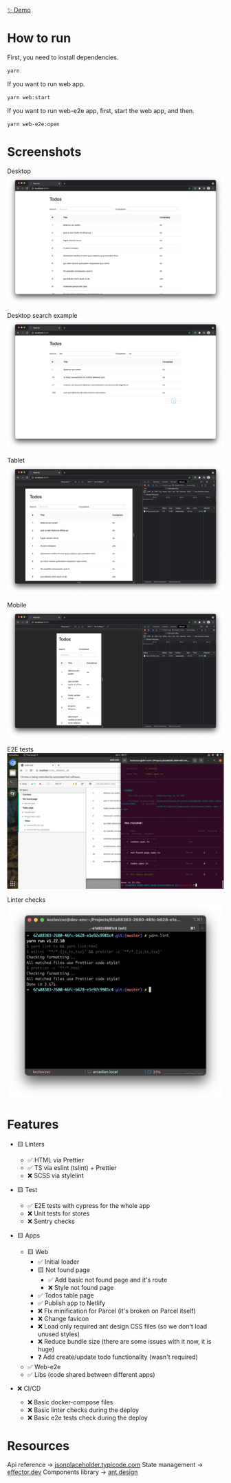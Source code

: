 [✨ Demo](https://affectionate-carson-38718b.netlify.app/)

# How to run

First, you need to install dependencies.

```bash
yarn
```

If you want to run web app.

```bash
yarn web:start
```

If you want to run web-e2e app, first, start the web app, and then.

```bash
yarn web-e2e:open
```

# Screenshots

Desktop
![](.github/assests/Screen%20Shot%202021-06-04%20at%2001.09.49.png)

Desktop search example
![](.github/assests/Screen%20Shot%202021-06-04%20at%2001.10.22.png)

Tablet
![](.github/assests/Screen%20Shot%202021-06-04%20at%2001.10.08.png)

Mobile
![](.github/assests/Screen%20Shot%202021-06-04%20at%2001.10.00.png)

E2E tests
![](.github/assests/Screen%20Shot%202021-06-04%20at%2000.20.24.png)

Linter checks
![](.github/assests/Screen%20Shot%202021-06-04%20at%2001.15.11.png)

# Features

-   🟨 Linters

    -   ✅ HTML via Prettier
    -   ✅ TS via eslint (tslint) + Prettier
    -   ❌ SCSS via stylelint

-   🟨 Test

    -   ✅ E2E tests with cypress for the whole app
    -   ❌ Unit tests for stores
    -   ❌ Sentry checks

-   🟨 Apps

    -   🟨 Web
        -   ✅ Initial loader
        -   🟨 Not found page
            -   ✅ Add basic not found page and it's route
            -   ❌ Style not found page
        -   ✅ Todos table page
        -   ✅ Publish app to Netlify
        -   ❌ Fix minification for Parcel (it's broken on Parcel itself)
        -   ❌ Change favicon
        -   ❌ Load only required ant design CSS files (so we don't load unused styles)
        -   ❌ Reduce bundle size (there are some issues with it now, it is huge)
        -   ❓ Add create/update todo functionality (wasn't required)
    -   ✅ Web-e2e
    -   ✅ Libs (code shared between different apps)

-   ❌ CI/CD
    -   ❌ Basic docker-compose files
    -   ❌ Basic linter checks during the deploy
    -   ❌ Basic e2e tests check during the deploy

# Resources

Api reference -> [jsonplaceholder.typicode.com](https://jsonplaceholder.typicode.com/guide/)
State management -> [effector.dev](https://effector.dev/)
Components library -> [ant.design](https://ant.design/)

